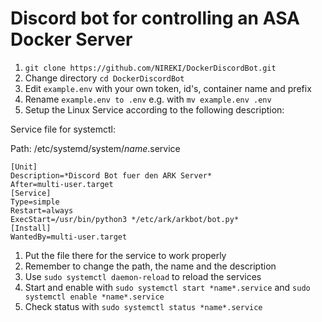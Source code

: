 # Discord bot for controlling an ASA Docker Server

1. `git clone https://github.com/NIREKI/DockerDiscordBot.git`
2. Change directory `cd DockerDiscordBot`
3. Edit `example.env` with your own token, id's, container name and prefix
4. Rename `example.env to .env` e.g. with `mv example.env .env`
5. Setup the Linux Service according to the following description:

Service file for systemctl: 

Path: /etc/systemd/system/*name*.service
```
[Unit]
Description=*Discord Bot fuer den ARK Server*
After=multi-user.target
[Service]
Type=simple
Restart=always
ExecStart=/usr/bin/python3 */etc/ark/arkbot/bot.py*
[Install]
WantedBy=multi-user.target
```

1. Put the file there for the service to work properly
2. Remember to change the path, the name and the description
3. Use `sudo systemctl daemon-reload` to reload the services
4. Start and enable with `sudo systemctl start *name*.service` and `sudo systemctl enable *name*.service`
5. Check status with `sudo systemctl status *name*.service`
